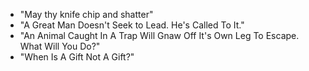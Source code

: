 - "May thy knife chip and shatter"
- "A Great Man Doesn't Seek to Lead. He's Called To It."
- "An Animal Caught In A Trap Will Gnaw Off It's Own Leg To Escape. What Will You Do?"
- "When Is A Gift Not A Gift?"

